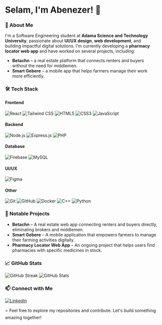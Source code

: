 # Selam, I'm Abenezer! 👋

### 🚀 About Me
I'm a Software Engineering student at **Adama Science and Technology University**, passionate about **UI/UX design**, **web development**, and building impactful digital solutions. I'm currently developing a **pharmacy locator web app** and have worked on several projects, including:

- **Betachn** – a real estate platform that connects renters and buyers without the need for middlemen.
- **Smart Gebere** – a mobile app that helps farmers manage their work more efficiently.

### 🛠 Tech Stack

#### Frontend
![React](https://img.shields.io/badge/React-20232A?style=for-the-badge&logo=react&logoColor=61DAFB) 
![Tailwind CSS](https://img.shields.io/badge/Tailwind_CSS-38B2AC?style=for-the-badge&logo=tailwind-css&logoColor=white) 
![HTML5](https://img.shields.io/badge/HTML5-E34F26?style=for-the-badge&logo=html5&logoColor=white) 
![CSS3](https://img.shields.io/badge/CSS3-1572B6?style=for-the-badge&logo=css3&logoColor=white) 
![JavaScript](https://img.shields.io/badge/JavaScript-F7DF1E?style=for-the-badge&logo=javascript&logoColor=black)

#### Backend
![Node.js](https://img.shields.io/badge/Node.js-339933?style=for-the-badge&logo=node.js&logoColor=white) 
![Express.js](https://img.shields.io/badge/Express.js-000000?style=for-the-badge&logo=express&logoColor=white)
![PHP](https://img.shields.io/badge/PHP-777BB4?style=for-the-badge&logo=php&logoColor=white)

#### Database
![Firebase](https://img.shields.io/badge/Firebase-FFCA28?style=for-the-badge&logo=firebase&logoColor=black) 
![MySQL](https://img.shields.io/badge/MySQL-4479A1?style=for-the-badge&logo=mysql&logoColor=white)

#### UI/UX
![Figma](https://img.shields.io/badge/Figma-F24E1E?style=for-the-badge&logo=figma&logoColor=white)

#### Other
![Git](https://img.shields.io/badge/Git-F05032?style=for-the-badge&logo=git&logoColor=white) 
![GitHub](https://img.shields.io/badge/GitHub-181717?style=for-the-badge&logo=github&logoColor=white) 
![Docker](https://img.shields.io/badge/Docker-2496ED?style=for-the-badge&logo=docker&logoColor=white)
![C++](https://img.shields.io/badge/C++-00599C?style=for-the-badge&logo=c%2B%2B&logoColor=white)
![Python](https://img.shields.io/badge/Python-3776AB?style=for-the-badge&logo=python&logoColor=white)

### 📌 Notable Projects
- **Betachn** – A real estate web app connecting renters and buyers directly, eliminating brokers and middlemen.
- **Smart Gebere** – A mobile application that empowers farmers to manage their farming activities digitally.
- **Pharmacy Locator Web App** – An ongoing project that helps users find pharmacies with specific medicines in stock.

### 📈 GitHub Stats
![GitHub Streak](https://streak-stats.demolab.com/?user=Archon-3&theme=radical&hide_border=true)
![GitHub Stats](https://github-readme-stats.vercel.app/api?username=Archon-3&show_icons=true&theme=radical)

### 📫 Connect with Me
[![LinkedIn](https://img.shields.io/badge/-LinkedIn-blue?style=for-the-badge&logo=linkedin&logoColor=white)](https://linkedin.com/in/abenezer-abebe-0b592a358/)

⭐️ Feel free to explore my repositories and contribute. Let's build something amazing together!
